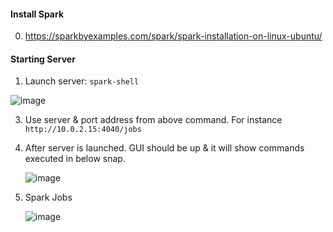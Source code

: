 #### Install Spark
0. https://sparkbyexamples.com/spark/spark-installation-on-linux-ubuntu/

#### Starting Server

1. Launch server: `spark-shell`
   
![image](https://github.com/vibhordubey333/POC/assets/22407855/6bc7fabe-9af1-43eb-87ad-2a0a6cfb9d84)

3. Use server & port address from above command. For instance `http://10.0.2.15:4040/jobs`

4. After server is launched. GUI should be up & it will show commands executed in below snap.<br/>

   ![image](https://github.com/vibhordubey333/POC/assets/22407855/7baa24b0-41f4-4576-a91b-1bab453eaa26)

5. Spark Jobs<br/>

   ![image](https://github.com/vibhordubey333/POC/assets/22407855/9ea7753c-f2f1-4f7d-a3c9-defa120912ee)


